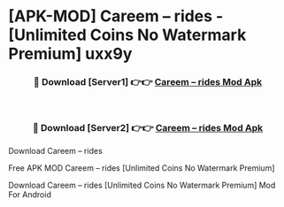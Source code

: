 # [APK-MOD] Careem – rides - [Unlimited Coins No Watermark Premium] uxx9y



<div align="center">
<h3>🔴 Download [Server1] 👉👉 <a href="https://momento.my/?title=Careem_–_rides">Careem – rides Mod Apk</a></h3><br>

<h3>🔴 Download [Server2] 👉👉 <a href="https://momento.my/?title=Careem_–_rides">Careem – rides Mod Apk</a></h3>
</div>



Download Careem – rides 

Free APK MOD Careem – rides [Unlimited Coins No Watermark Premium]

Download Careem – rides [Unlimited Coins No Watermark Premium] Mod For Android
